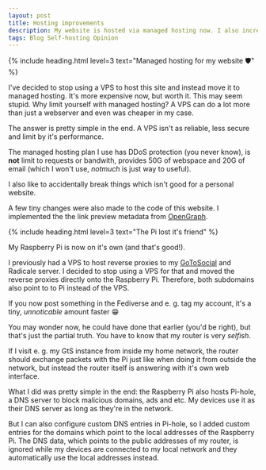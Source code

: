 ```yaml
---
layout: post
title: Hosting improvements
description: My website is hosted via managed hosting now. I also increased my Raspberry Pi's network performance. Both are good, even the first one, trust me.
tags: Blog Self-hosting Opinion
---
```


{% include heading.html level=3 text="Managed hosting for my website 🛡️" %}

I've decided to stop using a VPS to host this site and instead move it to managed hosting. It's more expensive now, but worth it. This may seem stupid. Why limit yourself with managed hosting? A VPS can do a lot more than just a webserver and even was cheaper in my case.

The answer is pretty simple in the end. A VPS isn't as reliable, less secure and limit by it's performance.

The managed hosting plan I use has DDoS protection (you never know), is **not** limit to requests or bandwith, provides 50G of webspace and 20G of email (which I won't use, *notmuch* is just way to useful).

I also like to accidentally break things which isn't good for a personal website.

A few tiny changes were also made to the code of this website. I implemented the the link preview metadata from [OpenGraph](https://ogp.me).

{% include heading.html level=3 text="The Pi lost it's friend" %}

My Raspberry Pi is now on it's own (and that's good!).

I previously had a VPS to host reverse proxies to my [GoToSocial](https://social.konstantintutsch.de) and Radicale server. I decided to stop using a VPS for that and moved the reverse proxies directly onto the Raspberry Pi. Therefore, both subdomains also point to to Pi instead of the VPS.

If you now post something in the Fediverse and e. g. tag my account, it's a tiny, *unnoticable* amount faster 😁

You may wonder now, he could have done that earlier (you'd be right), but that's just the partial truth. You have to know that my router is very *selfish*.

If I visit e. g. my GtS instance from inside my home network, the router should exchange packets with the Pi just like when doing it from outside the network, but instead the router itself is answering with it's own web interface.

What I did was pretty simple in the end: the Raspberry Pi also hosts Pi-hole, a DNS server to block malicious domains, ads and etc. My devices use it as their DNS server as long as they're in the network.

But I can also configure custom DNS entries in Pi-hole, so I added custom entries for the domains which point to the local addresses of the Raspberry Pi. The DNS data, which points to the public addresses of my router, is ignored while my devices are connected to my local network and they automatically use the local addresses instead.
